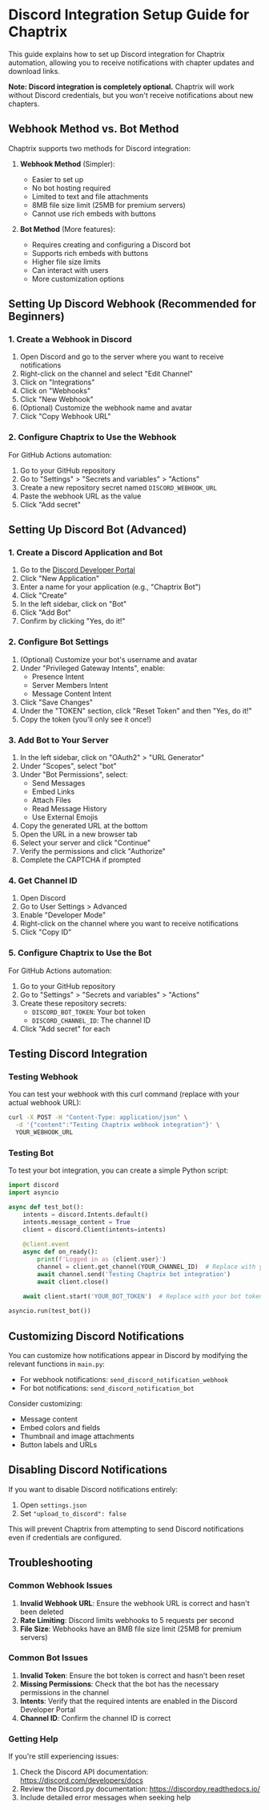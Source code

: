 # Discord Integration Setup Guide for Chaptrix

This guide explains how to set up Discord integration for Chaptrix automation, allowing you to receive notifications with chapter updates and download links.

**Note: Discord integration is completely optional.** Chaptrix will work without Discord credentials, but you won't receive notifications about new chapters.

## Webhook Method vs. Bot Method

Chaptrix supports two methods for Discord integration:

1. **Webhook Method** (Simpler):
   - Easier to set up
   - No bot hosting required
   - Limited to text and file attachments
   - 8MB file size limit (25MB for premium servers)
   - Cannot use rich embeds with buttons

2. **Bot Method** (More features):
   - Requires creating and configuring a Discord bot
   - Supports rich embeds with buttons
   - Higher file size limits
   - Can interact with users
   - More customization options

## Setting Up Discord Webhook (Recommended for Beginners)

### 1. Create a Webhook in Discord

1. Open Discord and go to the server where you want to receive notifications
2. Right-click on the channel and select "Edit Channel"
3. Click on "Integrations"
4. Click on "Webhooks"
5. Click "New Webhook"
6. (Optional) Customize the webhook name and avatar
7. Click "Copy Webhook URL"

### 2. Configure Chaptrix to Use the Webhook

For GitHub Actions automation:

1. Go to your GitHub repository
2. Go to "Settings" > "Secrets and variables" > "Actions"
3. Create a new repository secret named `DISCORD_WEBHOOK_URL`
4. Paste the webhook URL as the value
5. Click "Add secret"

## Setting Up Discord Bot (Advanced)

### 1. Create a Discord Application and Bot

1. Go to the [Discord Developer Portal](https://discord.com/developers/applications)
2. Click "New Application"
3. Enter a name for your application (e.g., "Chaptrix Bot")
4. Click "Create"
5. In the left sidebar, click on "Bot"
6. Click "Add Bot"
7. Confirm by clicking "Yes, do it!"

### 2. Configure Bot Settings

1. (Optional) Customize your bot's username and avatar
2. Under "Privileged Gateway Intents", enable:
   - Presence Intent
   - Server Members Intent
   - Message Content Intent
3. Click "Save Changes"
4. Under the "TOKEN" section, click "Reset Token" and then "Yes, do it!"
5. Copy the token (you'll only see it once!)

### 3. Add Bot to Your Server

1. In the left sidebar, click on "OAuth2" > "URL Generator"
2. Under "Scopes", select "bot"
3. Under "Bot Permissions", select:
   - Send Messages
   - Embed Links
   - Attach Files
   - Read Message History
   - Use External Emojis
4. Copy the generated URL at the bottom
5. Open the URL in a new browser tab
6. Select your server and click "Continue"
7. Verify the permissions and click "Authorize"
8. Complete the CAPTCHA if prompted

### 4. Get Channel ID

1. Open Discord
2. Go to User Settings > Advanced
3. Enable "Developer Mode"
4. Right-click on the channel where you want to receive notifications
5. Click "Copy ID"

### 5. Configure Chaptrix to Use the Bot

For GitHub Actions automation:

1. Go to your GitHub repository
2. Go to "Settings" > "Secrets and variables" > "Actions"
3. Create these repository secrets:
   - `DISCORD_BOT_TOKEN`: Your bot token
   - `DISCORD_CHANNEL_ID`: The channel ID
4. Click "Add secret" for each

## Testing Discord Integration

### Testing Webhook

You can test your webhook with this curl command (replace with your actual webhook URL):

```bash
curl -X POST -H "Content-Type: application/json" \
  -d '{"content":"Testing Chaptrix webhook integration"}' \
  YOUR_WEBHOOK_URL
```

### Testing Bot

To test your bot integration, you can create a simple Python script:

```python
import discord
import asyncio

async def test_bot():
    intents = discord.Intents.default()
    intents.message_content = True
    client = discord.Client(intents=intents)
    
    @client.event
    async def on_ready():
        print(f'Logged in as {client.user}')
        channel = client.get_channel(YOUR_CHANNEL_ID)  # Replace with your channel ID
        await channel.send('Testing Chaptrix bot integration')
        await client.close()
    
    await client.start('YOUR_BOT_TOKEN')  # Replace with your bot token

asyncio.run(test_bot())
```

## Customizing Discord Notifications

You can customize how notifications appear in Discord by modifying the relevant functions in `main.py`:

- For webhook notifications: `send_discord_notification_webhook`
- For bot notifications: `send_discord_notification_bot`

Consider customizing:

- Message content
- Embed colors and fields
- Thumbnail and image attachments
- Button labels and URLs

## Disabling Discord Notifications

If you want to disable Discord notifications entirely:

1. Open `settings.json`
2. Set `"upload_to_discord": false`

This will prevent Chaptrix from attempting to send Discord notifications even if credentials are configured.

## Troubleshooting

### Common Webhook Issues

1. **Invalid Webhook URL**: Ensure the webhook URL is correct and hasn't been deleted
2. **Rate Limiting**: Discord limits webhooks to 5 requests per second
3. **File Size**: Webhooks have an 8MB file size limit (25MB for premium servers)

### Common Bot Issues

1. **Invalid Token**: Ensure the bot token is correct and hasn't been reset
2. **Missing Permissions**: Check that the bot has the necessary permissions in the channel
3. **Intents**: Verify that the required intents are enabled in the Discord Developer Portal
4. **Channel ID**: Confirm the channel ID is correct

### Getting Help

If you're still experiencing issues:

1. Check the Discord API documentation: https://discord.com/developers/docs
2. Review the Discord.py documentation: https://discordpy.readthedocs.io/
3. Include detailed error messages when seeking help